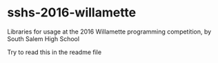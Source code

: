 # sshs-2016-willamette
Libraries for usage at the 2016 Willamette programming competition, by South Salem High School

Try to read this in the readme file
